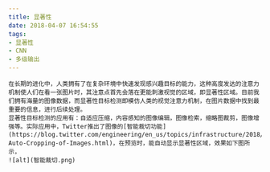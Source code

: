 ```yaml
---
title: 显著性
date: 2018-04-07 16:54:55
tags:
- 显著性
- CNN
- 多级输出
---
```

	在长期的进化中，人类拥有了在复杂环境中快速发现感兴趣目标的能力，这种高度发达的注意力机制使人们在看一张图片时，其注意点首先会落在更能刺激视觉的区域，即显著性区域。目前我们拥有海量的图像数据，而显著性目标检测即模仿人类的视觉注意力机制，在图片数据中找到最重要的信息，进行后续处理。  
	显著性目标检测的应用有：自适应压缩，内容感知的图像编辑，图像检索，缩略图裁剪，图像增强等。实际应用中，Twitter推出了图像的[智能裁切功能](https://blog.twitter.com/engineering/en_us/topics/infrastructure/2018/Smart-Auto-Cropping-of-Images.html)，在预览时，能自动显示显著性区域，效果如下图所示，
	![alt](智能裁切.png)
  
  
